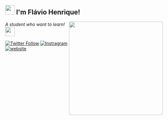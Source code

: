 <h2> <img src="https://user-images.githubusercontent.com/42378118/110234147-e3259600-7f4e-11eb-95be-0c4047144dea.gif" width="30"> I'm Flávio Henrique! </h2>
<!---TROCAR<img align='right' src="https://media.giphy.com/media/M9gbBd9nbDrOTu1Mqx/giphy.gif" width="230"> TROCAR-->
<p><em> A student who want to learn! 
<img align='right' src="https://media.giphy.com/media/1oBwBVLGoLteCP2kyD/giphy.gif" width="300">
</a><img src="https://media.giphy.com/media/WUlplcMpOCEmTGBtBW/giphy.gif" width="30">
</em></p>

[![Twitter Follow](https://img.shields.io/badge/Twitter-1DA1F2?style=for-the-badge&logo=twitter&logoColor=white)](change)
[![Instragram](https://img.shields.io/badge/Instagram-E4405F?style=for-the-badge&logo=instagram&logoColor=white)](change)
[![website](https://img.shields.io/badge/website-000000?style=for-the-badge&logo=About.me&logoColor=white)](change)

